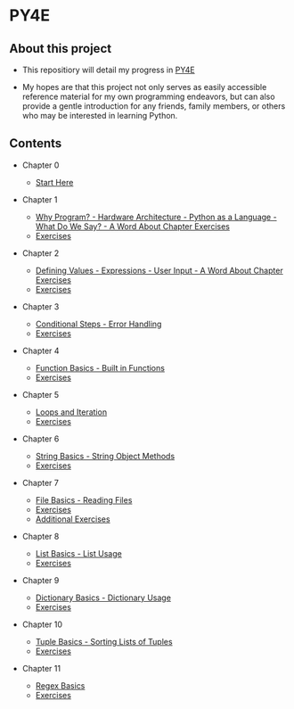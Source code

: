# PY4E

## About this project

- This repositiory will detail my progress in [PY4E](https://www.py4e.com/)

- My hopes are that this project not only serves as easily accessible reference material for my own programming endeavors, but can also provide a gentle introduction for any friends, family members, or others who may be interested in learning Python.

## Contents

- Chapter 0

  - [Start Here](/Chapter_0/notes.md)

- Chapter 1

  - [Why Program? - Hardware Architecture - Python as a Language - What Do We Say? - A Word About Chapter Exercises](/Chapter_1/notes.md)
  - [Exercises](/Chapter_1/exercises/)

- Chapter 2

  - [Defining Values - Expressions - User Input - A Word About Chapter Exercises](/Chapter_2/notes.md)
  - [Exercises](/Chapter_2/exercises/)

- Chapter 3

  - [Conditional Steps - Error Handling](/Chapter_3/notes.md)
  - [Exercises](/Chapter_3/exercises/)

- Chapter 4

  - [Function Basics - Built in Functions](/Chapter_4/notes.md)
  - [Exercises](/Chapter_4/exercises/)

- Chapter 5

  - [Loops and Iteration](/Chapter_5/notes.md)
  - [Exercises](/Chapter_5/exercises/)

- Chapter 6

  - [String Basics - String Object Methods](/Chapter_6/notes.md)
  - [Exercises](/Chapter_6/exercises/)

- Chapter 7

  - [File Basics - Reading Files](/Chapter_7/notes.md)
  - [Exercises](/Chapter_7/exercises/)
  - [Additional Exercises](/Chapter_7/additional_exercises/)

- Chapter 8

  - [List Basics - List Usage](/Chapter_8/notes.md)
  - [Exercises](/Chapter_8/exercises/)

- Chapter 9

  - [Dictionary Basics - Dictionary Usage](/Chapter_9/notes.md)
  - [Exercises](/Chapter_9/exercises/)

- Chapter 10

  - [Tuple Basics - Sorting Lists of Tuples](/Chapter_10/notes.md)
  - [Exercises](/Chapter_10/exercises/)

- Chapter 11

  - [Regex Basics](/Chapter_11/notes.md)
  - [Exercises](/Chapter_11/exercises/)
